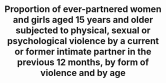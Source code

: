 ---
actual_indicator_available: Estimated Number of Rape - Revised and Legacy Definitions
  Reported to the FBI UCR Program.
actual_indicator_available_description: "This table contains estimated volume numbers\
  \ based on both the Federal Bureau of Investigation (FBI) Uniform Crime Reporting\
  \ (UCR) Program's legacy and revised definitions of rape. The data do not include\
  \ other forms of violence other than rape. The data include all rapes reported to\
  \ the FBI UCR Program and are not limited to intimate partner. In 2013, the FBI\
  \ UCR Program initiated the collection of rape data under a revised definition and\
  \ removed the term \u201Cforcible\u201D from the offense name. Column heading Year\
  \ - is the year the data represents. Column Heading Revised Rape Definitions are\
  \ the estimates of data collected under the revised rape definition: Penetration,\
  \ no matter how slight, of the vagina or anus with any body part or object, or oral\
  \ penetration by a sex organ of another person, without the consent of the victim.\
  \ (This includes the offenses of rape, sodomy, and sexual assault with an object\
  \ as converted from data submitted via the National Incident-Based Reporting System\
  \ [NIBRS].) Column Heading Legacy Rape Definition are the estimates of data collected\
  \ under the legacy rape definition: The carnal knowledge of a female forcibly and\
  \ against her will Indicator data on sexual assault is available in the NIBRS; however,\
  \ NIBRS currently represents less than 30% of the nation's population and nonresponse\
  \ cannot be modeled to adjust for bias because statistical sampling methodologies\
  \ were not used."
comments_and_limitations: "The data do not include other forms of violence other than\
  \ rape. The data include all rapes reported to the FBI UCR Program and are not limited\
  \ to intimate partner. In 2013, the Summary UCR definition of rape was changed to\
  \ \u201Cpenetration, no matter how slight, of the vagina or anus with any body part\
  \ or object, or oral penetration by a sex organ of another person, without the consent\
  \ of the victim.\u201D The new definition updated the 80-year-old historical definition\
  \ of rape which was \u201Ccarnal knowledge of a female forcibly and against her\
  \ will.\u201D Effectively, the revised definition expands rape to include both male\
  \ and female victims and offenders, and reflects the various forms of sexual penetration\
  \ understood to be rape, especially nonconsenting acts of sodomy, and sexual assaults\
  \ with objects.  https://ucr.fbi.gov/crime-in-the-u.s/2016/crime-in-the-u.s.-2016/resource-pages/rape-addendum"
computation_units: Estimated Volume Number
data_non_statistical: false
date_metadata_updated: November 2017
date_of_national_source_publication: September 2017
disaggregation_categories: NA
disaggregation_geography: National
goal_meta_link: http://unstats.un.org/sdgs/files/metadata-compilation/Metadata-Goal-5.pdf
graph: bar
graph_title: Estimated number of rapes in US
graph_type: line
has_metadata: true
indicator: 5.2.1
indicator_definition: Estimated volume number of reported rape for the revised and
  legacy definitions.
indicator_name: Proportion of ever-partnered women and girls aged 15 years and older
  subjected to physical, sexual or psychological violence by a current or former intimate
  partner in the previous 12 months, by form of violence and by age
indicator_sort_order: 05-02-01
indicator_variable: rev_rape_def
international_and_national_references: https://ucr.fbi.gov/crime-in-the-u.s/2016/crime-in-the-u.s.-2016
layout: indicator
method_of_computation: NA
national_geographical_coverage: United States
periodicity: Annual
permalink: /5-2-1/
published: true
reporting_status: complete
sdg_goal: 5
source_active_1: true
source_agency_staff_email_1: CRIMESTATSINFO@fbi.gov
source_agency_staff_name_1: FBI
source_agency_survey_dataset_1: FBI Uniform Crime Reporting Program
source_notes_1: null
source_title_1: null
source_url_1: https://ucr.fbi.gov/crime-in-the-u.s/2016/crime-in-the-u.s.-2016
target: Eliminate all forms of violence against all women and girls in the public
  and private spheres, including trafficking and sexual and other types of exploitation.
target_id: '5.2'
time_period: Annual
title: Proportion of ever-partnered women and girls aged 15 years and older subjected
  to physical, sexual or psychological violence by a current or former intimate partner
  in the previous 12 months, by form of violence and by age
un_custodial_agency: 'UNICEF, UN Women, UNFPA, WHO, UNODC (Partnering Agencies: UNSD,
  UNDP)'
un_designated_tier: '2'
us_method_of_computation: Agencies submit data based on only one of these definitions.
  Within each population group size, the proportion of female rape victims was calculated
  from all NIBRS reports of rape, sodomy, and sexual assault with an object. For agencies
  that reported using the revised definition, the actual number of reported rapes
  was decreased by the calculated proportion to arrive at an estimate for the number
  of rapes using the legacy definition. Conversely, for agencies that reported using
  the legacy definition, the actual number of reported rapes was increased by the
  inverse of the proportion to arrive at an estimate for the number of rapes using
  the revised definition.
variable_description: null
variable_notes: null
---